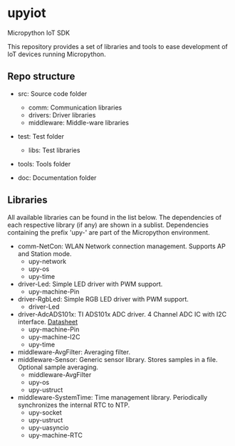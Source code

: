 # upyiot
Micropython IoT SDK

This repository provides a set of libraries and tools to ease development of IoT devices running Micropython.

## Repo structure

* src: Source code folder
    * comm: Communication libraries
    * drivers: Driver libraries
    * middleware: Middle-ware libraries

* test: Test folder
    * libs: Test libraries

* tools: Tools folder

* doc: Documentation folder

## Libraries
All available libraries can be found in the list below. The dependencies of each respective library (if any) are shown in a sublist. Dependencies containing the prefix 'upy-' are part of the Micropython environment.

* comm-NetCon: WLAN Network connection management. Supports AP and Station mode.
    * upy-network
    * upy-os
    * upy-time
* driver-Led: Simple LED driver with PWM support.
    * upy-machine-Pin
* driver-RgbLed: Simple RGB LED driver with PWM support.
    * driver-Led
* driver-AdcADS101x: TI ADS101x ADC driver. 4 Channel ADC IC with I2C interface. [Datasheet](http://www.ti.com/lit/ds/symlink/ads1015.pdf)
    * upy-machine-Pin
    * upy-machine-I2C
    * upy-time
* middleware-AvgFilter: Averaging filter.
* middleware-Sensor: Generic sensor library. Stores samples in a file. Optional sample averaging.
    * middleware-AvgFilter
    * upy-os
    * upy-ustruct
* middleware-SystemTime: Time management library. Periodically synchronizes the internal RTC to NTP.
    * upy-socket
    * upy-ustruct
    * upy-uasyncio
    * upy-machine-RTC
